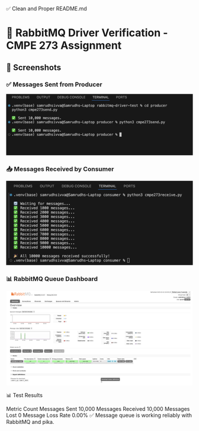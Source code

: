 ✅ Clean and Proper README.md

# 📨 RabbitMQ Driver Verification - CMPE 273 Assignment

## 📸 Screenshots

### ✅ Messages Sent from Producer
![Sent Messages](screenshots/Sent.png)

### 📥 Messages Received by Consumer
![Received Messages](screenshots/Received.png)

### 📊 RabbitMQ Queue Dashboard
![RabbitMQ Queue Dashboard](screenshots/rabbit_mq.png)


📊 Test Results

Metric	Count
Messages Sent	10,000
Messages Received	10,000
Messages Lost	0
Message Loss Rate	0.00%
✅ Message queue is working reliably with RabbitMQ and pika.
